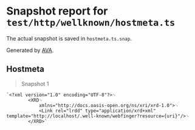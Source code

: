 # Snapshot report for `test/http/wellknown/hostmeta.ts`

The actual snapshot is saved in `hostmeta.ts.snap`.

Generated by [AVA](https://avajs.dev).

## Hostmeta

> Snapshot 1

    `<?xml version="1.0" encoding="UTF-8"?>␊
    		<XRD␊
    			xmlns="http://docs.oasis-open.org/ns/xri/xrd-1.0">␊
    			<Link rel="lrdd" type="application/xrd+xml" template="http://localhost/.well-known/webfinger?resource={uri}"/>␊
    		</XRD>`
